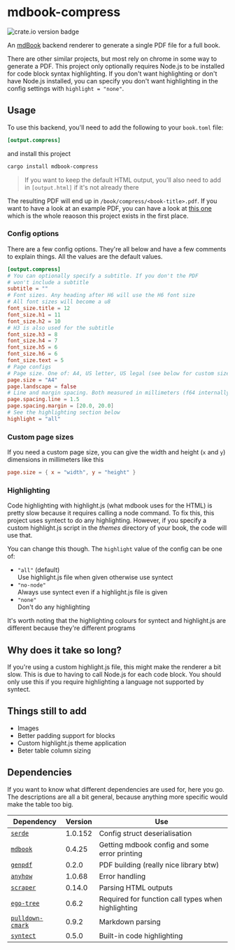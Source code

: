 # mdbook-compress

<img src="https://img.shields.io/crates/v/mdbook-compress.svg" alt="crate.io version badge">

An [mdBook](https://github.com/rust-lang/mdBook) backend renderer to generate a single PDF file for a full book.

There are other similar projects, but most rely on chrome in some way to generate a PDF. This project only optionally
requires Node.js to be installed for code block syntax highlighting. If you don't want highlighting or don't have Node.js installed, you can specify you don't want highlighting in the config settings with `highlight = "none"`.

## Usage

To use this backend, you'll need to add the following to your `book.toml` file:

```toml
[output.compress]
```

and install this project

```bash
cargo install mdbook-compress
```

> If you want to keep the default HTML output, you'll also need to add in `[output.html]` if it's not already there

The resulting PDF will end up in `/book/compress/<book-title>.pdf`. If you want to have a look at an example PDF, you can have a look at [this one](https://github.com/heyitsdoodler/hbml/blob/main/docs/book/compress/HBML%20Tutorial.pdf) which is the whole reaoson this project exists in the first place.

### Config options

There are a few config options. They're all below and have a few comments to explain things. All the values are the default values.

```toml
[output.compress]
# You can optionally specify a subtitle. If you don't the PDF
# won't include a subtitle
subtitle = ""
# Font sizes. Any heading after H6 will use the H6 font size
# All font sizes will become a u8
font_size.title = 12
font_size.h1 = 11
font_size.h2 = 10
# H3 is also used for the subtitle
font_size.h3 = 8
font_size.h4 = 7
font_size.h5 = 6
font_size.h6 = 6
font_size.text = 5
# Page configs
# Page size. One of: A4, US letter, US legal (see below for custom sizes)
page.size = "A4"
page.landscape = false
# Line and margin spacing. Both measured in millimeters (f64 internally)
page.spacing.line = 1.5
page.spacing.margin = [20.0, 20.0]
# See the highlighting section below
highlight = "all"
```

### Custom page sizes

If you need a custom page size, you can give the width and height (`x` and `y`) dimensions in millimeters like this
```toml
page.size = { x = "width", y = "height" }
```

### Highlighting

Code highlighting with highlight.js (what mdbook uses for the HTML) is pretty slow because it requires calling a node command. To fix this, this project uses syntect to do any highlighting. However, if you specify a custom highlight.js script in the _themes_ directory of your book, the code will use that.

You can change this though. The `highlight` value of the config can be one of:
- `"all"` (default)\
  Use highlight.js file when given otherwise use syntect 
- `"no-node"`\
  Always use syntect even if a highlight.js file is given
- `"none"`\
  Don't do any highlighting

It's worth noting that the highlighting colours for syntect and highlight.js are different because they're different programs

## Why does it take so long?

If you're using a custom highlight.js file, this might make the renderer a bit slow. This is due to having to call Node.js for each code block. You should only use this if you require highlighting a language not supported by syntect.

## Things still to add

- Images
- Better padding support for blocks
- Custom highlight.js theme application
- Beter table column sizing

## Dependencies

If you want to know what different dependencies are used for, here you go. The descriptions are all a bit general, because anything more specific would make the table too big.

| Dependency                                                        | Version | Use                                                |
|-------------------------------------------------------------------|---------|----------------------------------------------------|
| [`serde`](https://crates.io/crates/serde/1.0.152)                 | 1.0.152 | Config struct deserialisation                      |
| [`mdbook`](https://crates.io/crates/mdbook/0.4.25)                | 0.4.25  | Getting mdbook config and some error printing      |
| [`genpdf`](https://crates.io/crates/genpdf/0.2.0)                 | 0.2.0   | PDF building (really nice library btw)             |
| [`anyhow`](https://crates.io/crates/anyhow/1.0.68)                | 1.0.68  | Error handling                                     |
| [`scraper`](https://crates.io/crates/scraper/0.14.0)              | 0.14.0  | Parsing HTML outputs                               |
| [`ego-tree`](https://crates.io/crates/ego-tree/0.6.2)             | 0.6.2   | Required for function call types when highlighting |
| [`pulldown-cmark`](https://crates.io/crates/pulldown-cmark/0.9.2) | 0.9.2   | Markdown parsing                                   |
| [`syntect`](https://crates.io/crates/syntect/0.5.0)               | 0.5.0   | Built-in code highlighting                         |
